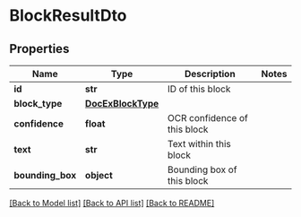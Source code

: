 # BlockResultDto


## Properties
Name | Type | Description | Notes
------------ | ------------- | ------------- | -------------
**id** | **str** | ID of this block | 
**block_type** | [**DocExBlockType**](DocExBlockType.md) |  | 
**confidence** | **float** | OCR confidence of this block | 
**text** | **str** | Text within this block | 
**bounding_box** | **object** | Bounding box of this block | 

[[Back to Model list]](../README.md#documentation-for-models) [[Back to API list]](../README.md#documentation-for-api-endpoints) [[Back to README]](../README.md)


